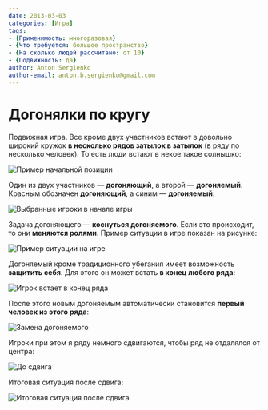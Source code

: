 ```yaml
---
date: 2013-03-03
categories: [Игра]
tags:
- {Применимость: многоразовая}
- {Что требуется: большое пространство}
- {На сколько людей рассчитано: от 10}
- {Подвижность: да}
author: Anton Sergienko
author-email: anton.b.sergienko@gmail.com
---
```


# Догонялки по кругу

Подвижная игра. Все кроме двух участников встают в довольно широкий кружок **в несколько рядов затылок в затылок** (в ряду по несколько человек). То есть люди встают в некое такое солнышко:

![Пример начальной позиции](img/game_01.svg)

Один из двух участников — **догоняющий**, а второй — **догоняемый**. Красным обозначен **догоняющий**, а синим — **догоняемый**:

![Выбранные игроки в начале игры](img/game_02.svg)

Задача догоняющего — **коснуться догоняемого**. Если это происходит, то они **меняются ролями**. Пример ситуации в игре показан на рисунке:

![Пример ситуации на игре](img/game_03.svg)

Догоняемый кроме традиционного убегания имеет возможность **защитить себя**. Для этого он может встать **в конец любого ряда**:

![Игрок встает в конец ряда](img/game_04.svg)

После этого новым догоняемым автоматически становится **первый человек из этого ряда**:

![Замена догоняемого](img/game_05.svg)

Игроки при этом я ряду немного сдвигаются, чтобы ряд не отдалялся от центра:

![До сдвига](img/game_06.svg)

Итоговая ситуация после сдвига:

![Итоговая ситуация после сдвига](img/game_07.svg)
